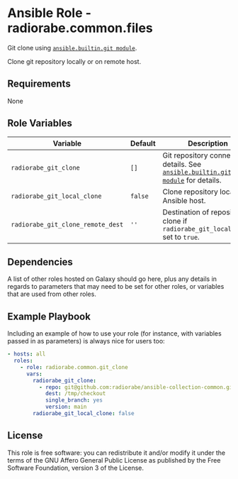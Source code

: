 # Ansible Role - radiorabe.common.files

Git clone using [`ansible.builtin.git module`](https://docs.ansible.com/ansible/latest/collections/ansible/builtin/git_module.html).

Clone git repository locally or on remote host.

## Requirements

None

## Role Variables

| Variable | Default | Description |
| -------- | ------- | ----------- |
| `radiorabe_git_clone` | `[]` | Git repository connection details. See [`ansible.builtin.git module`](https://docs.ansible.com/ansible/latest/collections/ansible/builtin/git_module.html) for details. |
| `radiorabe_git_local_clone` | `false` | Clone repository locally on Ansible host. |
| `radiorabe_git_clone_remote_dest` | `''` | Destination of repository clone if `radiorabe_git_local_clone` set to `true`. |

## Dependencies

A list of other roles hosted on Galaxy should go here, plus any details in regards to parameters that may need to be set for other roles, or variables that are used from other roles.

## Example Playbook

Including an example of how to use your role (for instance, with variables passed in as parameters) is always nice for users too:

```yaml
- hosts: all
  roles:
    - role: radiorabe.common.git_clone
      vars:
        radiorabe_git_clone:
          - repo: git@github.com:radiorabe/ansible-collection-common.git
            dest: /tmp/checkout
            single_branch: yes
            version: main
        radiorabe_git_local_clone: false
```

## License

This role is free software: you can redistribute it and/or modify it under the terms of the GNU Affero General Public License as published by the Free Software Foundation, version 3 of the License.
